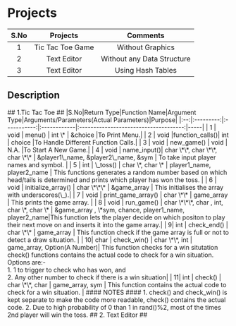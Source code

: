 # Projects
|S.No|Projects|Comments|
|:--:|:------:|:------:|
|1|Tic Tac Toe Game|Without Graphics|
|2|Text Editor|Without any Data Structure|
|3|Text Editor|Using Hash Tables|

## Description ##
</hr>
## 1.Tic Tac Toe ##
<!--============================================ TABLE ====================================================-->
|S.No|Return Type|Function Name|Argument Type|Arguments/Parameters(Actual Parameters)|Purpose|
|:--:|:---------:|:-----------:|:------------|:-------------------------------------:|-----|
| 1  |   void    |   menu()    |    int \*   |     &choice        |To Print Menu.|
| 2  |   void    |function_calls()| int      |      choice        |To Handle Different Function Calls.|
| 3  |   void    |  new_game() |    void     |       N.A.         |To Start A New Game.|
| 4  |   void    |  name_input()|  char \*\*, char \*\*, char \*\* | &player1\_name, &player2\_name, &sym | To take input player names and symbol. |
| 5  |   int     |  \_toss()   | char \*, char \* | player1_name, player2_name | This functions generates a random number based on which head/tails is determined and prints which player has won the toss. |
| 6 |    void  | initialize_array() | char \*\*\* | &game_array  | This initialises the array with underscores(\_).|
| 7 |    void  | print_game_array() | char \*\*  | game_array   | This prints the game array. |
| 8 |    void  |   run_game()      | char \*\*\*, char , int, char \*, char \* | &game_array , \*sym, chance, player1_name, player2_name|This function lets the player decide on which positon to play their next move on and inserts it into the game array.|
| 9|     int   |   check_end()     |  char \*\* | game_array | This function check if the game array is full or not to detect a draw situation. |
| 10|    char  |   check_win()     |  char \*\*, int | game_array, Option(A Number)| This function checks for a win situtation</br>check() functions contains the actual code to check for a win situation.</br>Options are:-</br>1. 1 to trigger to check who has won, and</br>2. Any other number to check if there is a win situation|
| 11|    int   |   check()         | char \*\*, char | game_array, sym | This function contains the actual code to check for a win situation. |
<!--============================================ TABLE END ====================================================-->
#### NOTES ####
1. check() and check_win() is kept separate to make the code more readable, check() contains the actual code.
2. Due to high probability of 0 than 1 in rand()%2, most of the times 2nd player will win the toss.
</hr>
## 2. Text Editor ##
